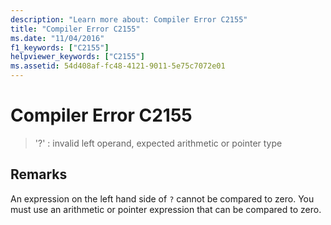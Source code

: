 ```yaml
---
description: "Learn more about: Compiler Error C2155"
title: "Compiler Error C2155"
ms.date: "11/04/2016"
f1_keywords: ["C2155"]
helpviewer_keywords: ["C2155"]
ms.assetid: 54d408af-fc48-4121-9011-5e75c7072e01
---
```

# Compiler Error C2155

> '?' : invalid left operand, expected arithmetic or pointer type

## Remarks

An expression on the left hand side of `?` cannot be compared to zero. You must use an arithmetic or pointer expression that can be compared to zero.
